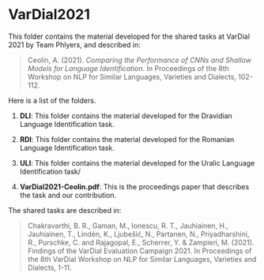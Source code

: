 # VarDial2021

This folder contains the material developed for the shared tasks at VarDial 2021 by Team Phlyers, and described in:

> Ceolin, A. (2021). *Comparing the Performance of CNNs and Shallow Models for Language Identification*. In Proceedings of the 8th Workshop on NLP for Similar Languages, Varieties and Dialects, 102-112.

Here is a list of the folders.

1. **DLI**: This folder contains the material developed for the Dravidian Language Identification task.

2. **RDI**: This folder contains the material developed for the Romanian Language Identification task. 

3. **ULI**: This folder contains the material developed for the Uralic Language Identification task/

4. **VarDial2021-Ceolin.pdf**: This is the proceedings paper that describes the task and our contribution.

The shared tasks are described in:

> Chakravarthi, B. R., Gaman, M., Ionescu, R. T., Jauhiainen, H., Jauhiainen, T., Lindén, K., Ljubešić, N., Partanen, N., Priyadharshini, R., Purschke, C. and Rajagopal, E., Scherrer, Y. & Zampieri, M. (2021). Findings of the VarDial Evaluation Campaign 2021. In Proceedings of the 8th VarDial Workshop on NLP for Similar Languages, Varieties and Dialects, 1-11.





